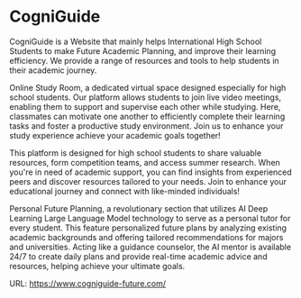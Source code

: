 # CogniGuide

CogniGuide is a Website that mainly helps International High School Students to make Future Academic Planning, and improve their learning efficiency. We provide a range of resources and tools to help students in their academic journey.

Online Study Room, a dedicated virtual space designed especially for high school students. Our platform allows students to join live video meetings, enabling them to support and supervise each other while studying. Here, classmates can motivate one another to efficiently complete their learning tasks and foster a productive study environment. Join us to enhance your study experience achieve your academic goals together!

This platform is designed for high school students to share valuable resources, form competition teams, and access summer research. When you're in need of academic support, you can find insights from experienced peers and discover resources tailored to your needs. Join to enhance your educational journey and connect with like-minded individuals!

Personal Future Planning, a revolutionary section that utilizes AI Deep Learning Large Language Model technology to serve as a personal tutor for every student. This feature personalized future plans by analyzing existing academic backgrounds and offering tailored recommendations for majors and universities. Acting like a guidance counselor, the AI mentor is available 24/7 to create daily plans and provide real-time academic advice and resources, helping achieve your ultimate goals.

URL: https://www.cogniguide-future.com/
